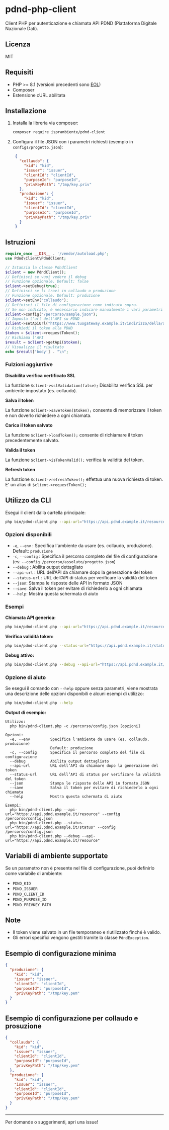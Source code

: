 # pdnd-php-client

Client PHP per autenticazione e chiamata API PDND (Piattaforma Digitale Nazionale Dati).

## Licenza

MIT

## Requisiti

- PHP >= 8.1 (versioni precedenti sono [EOL](https://endoflife.date/php))
- Composer
- Estensione cURL abilitata

## Installazione

1. Installa la libreria via composer:
   ```bash
   composer require isprambiente/pdnd-client
   ```

2. Configura il file JSON con i parametri richiesti (esempio in `configs/progetto.json`):
   ```json
    {
      "collaudo": {
        "kid": "kid",
        "issuer": "issuer",
        "clientId": "clientId",
        "purposeId": "purposeId",
        "privKeyPath": "/tmp/key.priv"
      },
      "produzione": {
        "kid": "kid",
        "issuer": "issuer",
        "clientId": "clientId",
        "purposeId": "purposeId",
        "privKeyPath": "/tmp/key.priv"
      }
    }
   ```
## Istruzioni

```php
require_once __DIR__ . '/vendor/autoload.php';
use Pdnd\Client\PdndClient;

// Istanzia la classe PdndClient
$client = new PdndClient();
// Definisci se vuoi vedere il debug
// Funzione opzionale. Default: false
$client->setDebug(true);
// Definisci se ti trovi in collaudo o produzione
// Funzione opzionale. Default: produzione
$client->setEnv("collaudo");
// Definisci il file di configurazione come indicato sopra.
// Se non indicato, è necessario indicare manualmente i vari parametri di configurazione
$client->config("/percorso/sample.json");
// Imposta l'url dell'API su PDND
$client->setApiUrl("https://www.tuogateway.example.it/indirizzo/della/api");
// Richiedi il token alla PDND
$token = $client->requestToken();
// Richiama l'API
$result = $client->getApi($token);
// Visualizza il risultato
echo $result['body'] . "\n";
```
### Fulzioni aggiuntive

**Disabilita verifica certificato SSL**

La funzione `$client->sslValidation(false);` Disabilita verifica SSL per ambiente impostato (es. collaudo).

**Salva il token**

La funzione `$client->saveToken($token);` consente di memorizzare il token e non doverlo richiedere a ogni chiamata.

**Carica il token salvato**

La funzione `$client->loadToken();` consente di richiamare il token precedentemente salvato.

**Valida il token**

La funzione `$client->isTokenValid();` verifica la validità del token.

**Refresh token**

La funzione `$client->refreshToken();` effettua una nuova richiesta di token.
E' un alias di `$client->requestToken();`

## Utilizzo da CLI

Esegui il client dalla cartella principale:

```bash
php bin/pdnd-client.php --api-url="https://api.pdnd.example.it/resource" --config /percorso/assoluto/progetto.json
```

### Opzioni disponibili

- `-e`, `--env` : Specifica l'ambiente da usare (es. collaudo, produzione). Default: `produzione`
- `-c`, `--config` : Specifica il percorso completo del file di configurazione (es: `--config /percorso/assoluto/progetto.json`)
- `--debug` : Abilita output dettagliato
- `--api-url` : URL dell’API da chiamare dopo la generazione del token
- `--status-url` : URL dell’API di status per verificare la validità del token
- `--json`: Stampa le risposte delle API in formato JSON
- `--save`: Salva il token per evitare di richiederlo a ogni chiamata
- `--help`: Mostra questa schermata di aiuto

### Esempi

**Chiamata API generica:**
```bash
php bin/pdnd-client.php --api-url="https://api.pdnd.example.it/resource" --config /percorso/assoluto/progetto.json
```

**Verifica validità token:**
```bash
php bin/pdnd-client.php --status-url="https://api.pdnd.example.it/status" --config /percorso/assoluto/progetto.json
```

**Debug attivo:**
```bash
php bin/pdnd-client.php --debug --api-url="https://api.pdnd.example.it/resource"
```

### Opzione di aiuto

Se esegui il comando con `--help` oppure senza parametri, viene mostrata una descrizione delle opzioni disponibili e alcuni esempi di utilizzo:

```bash
php bin/pdnd-client.php --help
```

**Output di esempio:**
```
Utilizzo:
  php bin/pdnd-client.php -c /percorso/config.json [opzioni]

Opzioni:
  -e, --env         Specifica l'ambiente da usare (es. collaudo, produzione)
                    Default: produzione
  -c, --config      Specifica il percorso completo del file di configurazione
  --debug           Abilita output dettagliato
  --api-url         URL dell’API da chiamare dopo la generazione del token
  --status-url      URL dell’API di status per verificare la validità del token
  --json            Stampa le risposte delle API in formato JSON
  --save            Salva il token per evitare di richiederlo a ogni chiamata
  --help            Mostra questa schermata di aiuto

Esempi:
  php bin/pdnd-client.php --api-url="https://api.pdnd.example.it/resource" --config /percorso/config.json
  php bin/pdnd-client.php --status-url="https://api.pdnd.example.it/status" --config /percorso/config.json
  php bin/pdnd-client.php --debug --api-url="https://api.pdnd.example.it/resource"
```

## Variabili di ambiente supportate

Se un parametro non è presente nel file di configurazione, puoi definirlo come variabile di ambiente:

- `PDND_KID`
- `PDND_ISSUER`
- `PDND_CLIENT_ID`
- `PDND_PURPOSE_ID`
- `PDND_PRIVKEY_PATH`

## Note

- Il token viene salvato in un file temporaneo e riutilizzato finché è valido.
- Gli errori specifici vengono gestiti tramite la classe `PdndException`.

## Esempio di configurazione minima

```json
{
  "produzione": {
    "kid": "kid",
    "issuer": "issuer",
    "clientId": "clientId",
    "purposeId": "purposeId",
    "privKeyPath": "/tmp/key.pem"
  }
}
```
## Esempio di configurazione per collaudo e prosuzione

```json
{
  "collaudo": {
    "kid": "kid",
    "issuer": "issuer",
    "clientId": "clientId",
    "purposeId": "purposeId",
    "privKeyPath": "/tmp/key.pem"
  },
  "produzione": {
    "kid": "kid",
    "issuer": "issuer",
    "clientId": "clientId",
    "purposeId": "purposeId",
    "privKeyPath": "/tmp/key.pem"
  }
}
```
---

Per domande o suggerimenti, apri una issue!